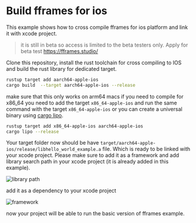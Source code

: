 # Build fframes for ios 

This example shows how to cross compile fframes for ios platform and link it with xcode project.

> it is still in beta so access is limited to the beta testers only. Apply for beta test https://fframes.studio/

Clone this repository, install the rust toolchain for cross compiling to IOS and build the rust library for dedicated target.

```bash
rustup target add aarch64-apple-ios
cargo build  --target aarch64-apple-ios --release
```

make sure that this only works on arm64 macs if you need to compile for x86_64 you need to add the target `x86_64-apple-ios` and run the same command with the target `x86_64-apple-ios` or you can create a universal binary using [cargo lipo](https://github.com/TimNN/cargo-lipo).

```bash
rustup target add x86_64-apple-ios aarch64-apple-ios
cargo lipo --release
```

Your target folder now should be have `target/aarch64-apple-ios/release/libhello_world_example.a` file. Which is ready to be linked with your xcode project. Please make sure to add it as a framework and add library search path in your xcode project (it is already added in this example).

![library path](./search_path.png)

add it as a dependency to your xcode project

![framework](./framework.png)

now your project will be able to run the basic version of fframes example.

